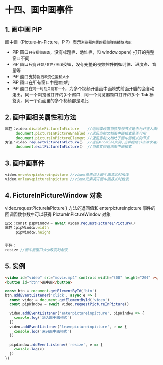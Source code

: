 # 十四、画中画事件

## 1. 画中画 PiP

画中画（Picture-in-Picture，PiP）表示`浏览器内置的视频弹窗播放功能`

* PiP 窗口`只有视频画面`，没有标题栏、地址栏，和 window.open() 打开的完整窗口不同
* PiP 窗口只有`开始/暂停/关闭`按钮，没有完整的视频控件例如时间、进度条、音量等
* PiP 窗口支持`拖拽改变位置和大小`
* PiP 窗口在所有窗口中是`置顶`的
* PiP 窗口在`同一时刻只能有一个`，为多个视频开启画中画模式前面开启的会自动退出，同一个浏览器打开的多个窗口、同一个浏览器窗口打开的多个 Tab 标签页、同一个页面里的多个视频都是如此

## 2. 画中画相关属性和方法

```js
属性：video.disablePictureInPicture    //返回或设置当前视频节点是否允许进入画中画模式
     document.pictureInPictureEnabled //返回当前文档画中画模式是否可用
     document.pictureInPictureElement //返回当前文档处于画中画模式的节点
方法：video.requestPictureInPicture()  //返回Promise实例,当前视频节点请求进入画中画模式
     document.exitPictureInPicture()  //当前文档退出画中画模式
```

## 3. 画中画事件

```js
video.onenterpictureinpicture //video元素进入画中画模式时触发
video.onleavepictureinpicture //video元素离开画中画模式时触发
```

## 4. PictureInPictureWindow 对象

video.requestPictureInPicture() 方法的返回值和 enterpictureinpicture 事件的回调函数参数中可以获得 PictureInPictureWindow 对象

```js
定义：const pipWindow = await video.requestPictureInPicture()
属性：pipWindow.width
     pipWindow.height


事件：
resize //画中画窗口大小改变时触发
```

## 5. 实例

```html
<video id="video" src="movie.mp4" controls width="300" height="200" ></video>
<button id="btn">画中画</button>
```

```js
const btn = document.getElementById('btn')
btn.addEventListener('click', async e => {
  const video = document.getElementById('video')
  const pipWindow = await video.requestPictureInPicture()

  video.addEventListener('enterpictureinpicture', pipWindow => {
    console.log('进入画中画模式')
  })
  video.addEventListener('leavepictureinpicture', e => {
    console.log('离开画中画模式')
  })
  
  pipWindow.addEventListener('resize', e => {
    console.log(e)
  })
})
```
